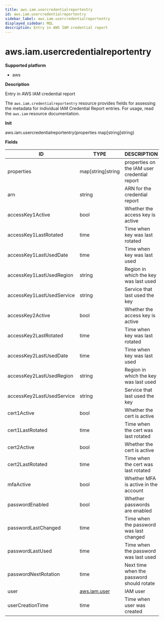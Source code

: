 ```yaml
---
title: aws.iam.usercredentialreportentry
id: aws.iam.usercredentialreportentry
sidebar_label: aws.iam.usercredentialreportentry
displayed_sidebar: MQL
description: Entry in AWS IAM credential report
---
```


# aws.iam.usercredentialreportentry

**Supported platform**

- aws

**Description**

Entry in AWS IAM credential report

The `aws.iam.credentialreportentry` resource provides fields for assessing the metadata for individual IAM Credential Report entries. For usage, read the `aws.iam` resource documentation.

**Init**

aws.iam.usercredentialreportentry(properties map[string]string)

**Fields**

| ID                        | TYPE                            | DESCRIPTION                                  |
| ------------------------- | ------------------------------- | -------------------------------------------- |
| properties                | map[string]string               | properties on the IAM user credential report |
| arn                       | string                          | ARN for the credential report                |
| accessKey1Active          | bool                            | Whether the access key is active             |
| accessKey1LastRotated     | time                            | Time when key was last rotated               |
| accessKey1LastUsedDate    | time                            | Time when key was last used                  |
| accessKey1LastUsedRegion  | string                          | Region in which the key was last used        |
| accessKey1LastUsedService | string                          | Service that last used the key               |
| accessKey2Active          | bool                            | Whether the access key is active             |
| accessKey2LastRotated     | time                            | Time when key was last rotated               |
| accessKey2LastUsedDate    | time                            | Time when key was last used                  |
| accessKey2LastUsedRegion  | string                          | Region in which the key was last used        |
| accessKey2LastUsedService | string                          | Service that last used the key               |
| cert1Active               | bool                            | Whether the cert is active                   |
| cert1LastRotated          | time                            | Time when the cert was last rotated          |
| cert2Active               | bool                            | Whether the cert is active                   |
| cert2LastRotated          | time                            | Time when the cert was last rotated          |
| mfaActive                 | bool                            | Whether MFA is active in the account         |
| passwordEnabled           | bool                            | Whether passwords are enabled                |
| passwordLastChanged       | time                            | Time when the password was last changed      |
| passwordLastUsed          | time                            | Time when the password was last used         |
| passwordNextRotation      | time                            | Next time when the password should rotate    |
| user                      | [aws.iam.user](aws.iam.user.md) | IAM user                                     |
| userCreationTime          | time                            | Time when user was created                   |
